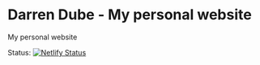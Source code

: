 # Darren Dube - My personal website
My personal website

Status: [![Netlify Status](https://api.netlify.com/api/v1/badges/f307387b-06c8-4cf7-8f47-beb14004090f/deploy-status)](https://app.netlify.com/sites/darrendube/deploys)